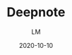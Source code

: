---
title: "Deepnote"
images: # Create a folder in /static/images/tools that has the same name as this current markdown file and place the images there. We only need the file name here. If this is not clear, please refer to existing tools as references.
  - path: feature-collaboration.mp4
  - path: deepnote-demo-command-palette.png
  - path: deepnote-demo-comments.png
  - path: deepnote-demo-file-browser.png
  - path: deepnote-demo-git.png
  - path: deepnote-demo-integrations.png
  - path: deepnote-demo-machine.png
  - path: deepnote-demo-notebook.png
  - path: deepnote-demo-share.png
  - path: deepnote-demo-terminal.png
  - path: deepnote-integrations.png
  - path: deepnote-prices.png
  - path: feature-code-intelligence.mp4
  - path: feature-command-palette.mp4
  - path: feature-variable-explorer.mp4
categories:
  - Analysis and Computations
  - Publishing and Sharing
  - Project Research
tags:
  - Programming
  - Data Analysis
  - Visualization
  - Presentation
  - Open Science
  - Writing
links:
  - name: deepnote
    link: https://deepnote.com
summary: "Data science notebooks for teams"
features:
  - Real-time collaboration
  - Publishing notebook
  - Convenient package management
  - Command palette to enhance productivity
platforms:
  - "Web"
fields:
  - "General and Interdisciplinary"
plans:
  - name:
    description:
makers: # the makers of the tool
  - name:
    description:
author: LM   # the person who submitted this tool to KausalFlow
date: 2020-10-10
draft: false
---